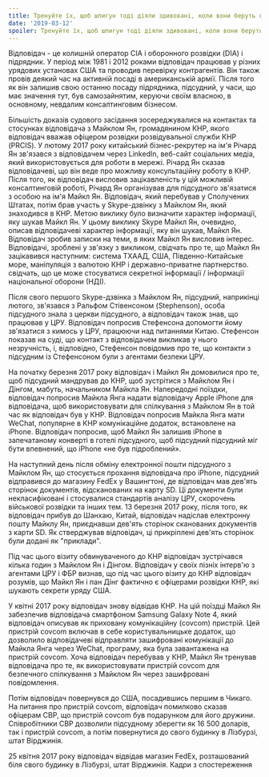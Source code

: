 ```yaml
---
title: Тренуйте їх, щоб шпигун тоді діяли здивовані, коли вони беруть гроші, щоб шпигувати за ВАС!
date: '2019-03-12'
spoiler: Тренуйте їх, щоб шпигун тоді діяли здивовані, коли вони беруть гроші, щоб шпигувати за ВАС!.
---
```



Відповідач - це колишній оператор CIA і оборонного розвідки (DIA) і підрядник. У період між 1981 і 2012 роками відповідач працював у різних урядових установах США та проводив перевірку контрагентів. Він також провів деякий час на активній посаді в американській армії. Після того як він залишив свою останню посаду підрядника, підсудний, у часи, що має значення тут, був самозайнятим, керуючи своїм власною, в основному, невдалим консалтинговим бізнесом.

Більшість доказів судового засідання зосереджувалися на контактах та стосунках відповідача з Майклом Ян, громадянином КНР, якого відповідач вважав офіцером розвідки розвідувальної служби КНР (PRCIS). У лютому 2017 року китайський бізнес-рекрутер на ім'я Річард Ян зв'язався з відповідачем через LinkedIn, веб-сайт соціальних медіа, який використовується для роботи в мережі. Річард Ян сказав відповідачеві, що він веде про можливу консультаційну роботу в КНР. Після того, як відповідач висловив зацікавленість у цій можливій консалтинговій роботі, Річард Ян організував для підсудного зв'язатися з особою на ім'я Майкл Ян. Відповідач, який перебував у Сполучених Штатах, потім брав участь у Skype-дзвінку з Майклом Ян, який знаходився в КНР. Метою виклику було визначити характер інформації, яку шукав Майкл Ян. У цьому виклику Skype Майкл Ян, очевидно, описав відповідачеві характер інформації, яку він шукав, Майкл Ян. Відповідач зробив записки на теми, в яких Майкл Ян висловив інтерес. Відповідачі, зроблені у зв'язку з викликом, свідчать про те, що Майкл Ян зацікавився наступним: система ТХААД, США, Південно-Китайське море, маніпуляція з валютою КНР і державно-приватне партнерство. свідчать, що це може стосуватися секретної інформації / інформації національної оборони (НДІ).

Після свого першого Skype-дзвінка з Майклом Ян, підсудний, наприкінці лютого, зв'язався з Ральфом Стівенсоном (Stephenson), особа підсудного знала з церкви підсудного, а відповідач також знав, що працював у ЦРУ. Відповідач попросив Стефенсона допомогти йому зв'язатися з кимось у ЦРУ, працюючи над питаннями Китаю. Стефенсон показав на суді, що контакт з відповідачем викликав у нього незручність, і, відповідно, Стефенсон повідомив про те, що контакти з підсудним із Стефенсоном були з агентами безпеки ЦРУ.

На початку березня 2017 року відповідач і Майкл Ян домовилися про те, щоб підсудний мандрував до КНР, щоб зустрітися з Майклом Ян і Дінгом, мабуть, начальником Майкла Ян. Напередодні поїздки, відповідач попросив Майкла Янга надати відповідачу Apple iPhone для відповідача, щоб використовувати для спілкування з Майклом Ян в той час як відповідач був у КНР. Відповідач попросив Майкла Янга мати WeChat, популярне в КНР комунікаційне додаток, встановлене на iPhone. Відповідач попросив, щоб Майкл Ян залишив iPhone в запечатаному конверті в готелі підсудного, щоб підсудний підсудний міг бути впевнений, що iPhone «не був підроблений».

На наступний день після обміну електронної пошти підсудного з Майклом Ян, що стосується прохання відповідача про iPhone, підсудний відправився до магазину FedEx у Вашингтоні, де відповідач мав дев'ять сторінок документів, відсканованих на карту SD. Ці документи були некласифіковані і стосувалися стандартів аналізу ЦРУ, скорочень військової розвідки та інших тем. 13 березня 2017 року, після того, як відповідач прибув до Шанхаю, Китай, відповідач надіслав електронну пошту Майклу Ян, приєднавши дев'ять сторінок сканованих документів з карти SD. Як стверджував відповідач, ці прикріплені дев'ять сторінок були додані як "приклади".

Під час цього візиту обвинуваченого до КНР відповідач зустрічався кілька годин з Майклом Ян і Дінгом. Відповідач у своїх пізніх інтерв'ю з агентами ЦРУ і ФБР визнав, що під час цього візиту до КНР відповідач розумів, що Майкл Ян і пан Дінг фактично є офіцерами розвідки КНР, які шукають секрети уряду США.

У квітні 2017 року відповідач знову відвідав КНР. На цій поїздці Майкл Ян забезпечив відповідача смартфоном Samsung Galaxy Note 4, який відповідач описував як приховану комунікаційну (covcom) пристрій. Цей пристрій covcom включав в себе користувальницьке додаток, що дозволило відповідачеві відправляти зашифровані комунікації до Майкла Янга через WeChat, програму, яка була завантажена на пристрій covcom. Хоча відповідач перебував у КНР, Майкл Ян тренував відповідача про те, як використовувати пристрій covcom для безпечного спілкування з Майклом Ян через зашифровані повідомлення.

Потім відповідач повернувся до США, посадившись першим в Чикаго. На питання про пристрій covcom, відповідач помилково сказав офіцерам CBP, що пристрій covcom був подарунком для його дружини. Співробітники CBP дозволили підсудному зберегти як 16 500 доларів, так і пристрій covcom, а потім повернутися до свого будинку в Лізбурзі, штат Вірджинія.

25 квітня 2017 року відповідач відвідав магазин FedEx, розташований біля свого будинку в Лізбурзі, штат Вірджинія. Кадри з спостереження